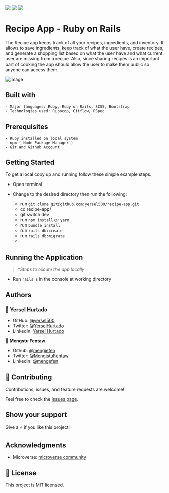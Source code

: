 
![](https://img.shields.io/badge/Microverse-blueviolet) ![](https://img.shields.io/badge/MENGSTU-FENTAW-success) ![](https://img.shields.io/badge/YERSEL-HURTADO-success)

# Recipe App - Ruby on Rails

The Recipe app keeps track of all your recipes, ingredients, and inventory. It allows to save ingredients, keep track of what the user have, create recipes, and generate a shopping list based on what the user have and what current user are missing from a recipe. Also, since sharing recipes is an important part of cooking the app should allow the user to make them public so anyone can access them.

![image](https://user-images.githubusercontent.com/39188456/175024290-885646c8-9734-44ff-815f-5666b14f32ab.png)


## Built with

    - Major languages: Ruby, Ruby on Rails, SCSS, Bootstrap
    - Technologies used: Rubocop, Gitflow, RSpec

## Prerequisites
    - Ruby installed on local system
    - npm ( Node Package Manager )
    - Git and Github Account  

## Getting Started

To get a local copy up and running follow these simple example steps.

  - Open terminal
  - Change to the desired directory then run the following:

    - run `git clone git@github.com:yersel500/recipe-app.git`
    - cd recipe-app/ 
    - git switch dev
    - run `npm install` or `yarn`
    - run `bundle install`
    - run `rails db:create`
    - run `rails db:migrate`
    - 
## Running the Application
>**Steps to excute the app locally*
  - Run `rails s` in the console at working directory

## Authors

### 👤 Yersel Hurtado
- GitHub: [@yersel500](https://github.com/yersel500/) 
- Twitter: [@YerselHurtado](https://twitter.com/YerselHurtado)
- LinkedIn: [Yersel Hurtado](https://www.linkedin.com/in/yersel-hurtado/) 

👤 **Mengstu Fentaw**

- Github: [@mengiefen](https://github.com/mengiefen)
- Twitter: [@MengistuFentaw](https://twitter.com/MengistuFentaw)
- Linkedin: [@mengefen](https://www.linkedin.com/in/mengefen/)

## 🤝 Contributing

 Contributions, issues, and feature requests are welcome!

 Feel free to check the [issues page](https://github.com/yersel500/recipe-app/issues).

 ## Show your support

 Give a ⭐️ if you like this project!

 ## Acknowledgments

 - Microverse: [microverse community](https://github.com/microverseinc)


## 📝 License

This project is [MIT](./MIT.md) licensed.

